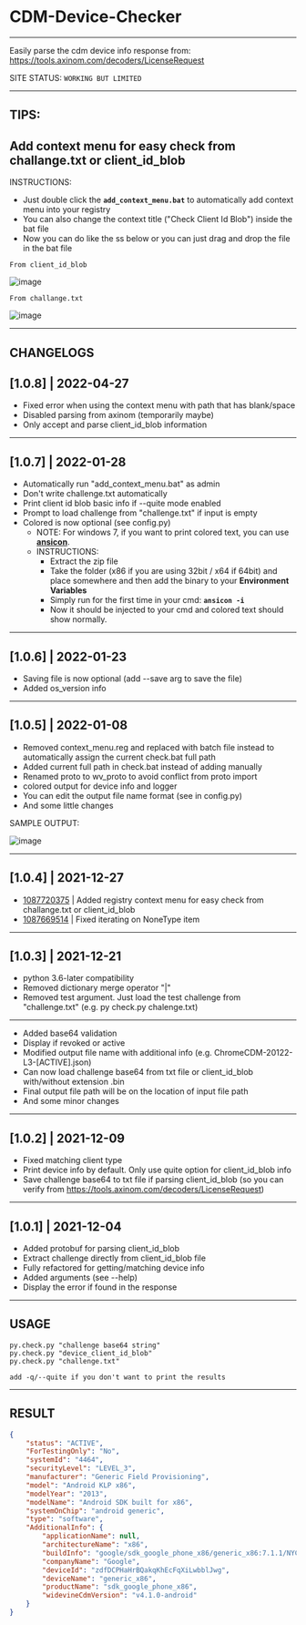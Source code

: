 # CDM-Device-Checker
---

Easily parse the cdm device info response from: https://tools.axinom.com/decoders/LicenseRequest  

SITE STATUS: `WORKING BUT LIMITED`

---
## **TIPS**:
## Add context menu for easy check from challange.txt or client_id_blob

INSTRUCTIONS:

- Just double click the **`add_context_menu.bat`** to automatically add context menu into your registry
- You can also change the context title ("Check Client Id Blob") inside the bat file
- Now you can do like the ss below or you can just drag and drop the file in the bat file

`From client_id_blob`

![image](https://user-images.githubusercontent.com/62680932/147465896-bd33c653-96a4-4220-af63-6e0750c6ec66.png)


`From challange.txt`

![image](https://user-images.githubusercontent.com/62680932/147467317-3adf2f40-78dc-4a82-9146-b642395308d0.png)

---

## **CHANGELOGS**

## [1.0.8] | 2022-04-27

- Fixed error when using the context menu with path that has blank/space
- Disabled parsing from axinom (temporarily maybe)
- Only accept and parse client_id_blob information

---

## [1.0.7] | 2022-01-28

- Automatically run "add_context_menu.bat" as admin
- Don't write challenge.txt automatically
- Print client id blob basic info if --quite mode enabled
- Prompt to load challenge from "challenge.txt" if input is empty
- Colored is now optional (see config.py)
    - NOTE: For windows 7, if you want to print colored text, you can use **[ansicon](https://github.com/adoxa/ansicon/releases)**.
    - INSTRUCTIONS:
        - Extract the zip file
        - Take the folder (x86 if you are using 32bit / x64 if 64bit) and place somewhere and then add the binary to your **Environment Variables**
        - Simply run for the first time in your cmd: **`ansicon -i`**
        - Now it should be injected to your cmd and colored text should show normally.

---

## [1.0.6] | 2022-01-23

- Saving file is now optional (add --save arg to save the file)
- Added os_version info

---

## [1.0.5] | 2022-01-08

- Removed context_menu.reg and replaced with batch file instead to automatically assign the current check.bat full path
- Added current full path in check.bat instead of adding manually
- Renamed proto to wv_proto to avoid conflict from proto import
- colored output for device info and logger
- You can edit the output file name format (see in config.py)
- And some little changes

SAMPLE OUTPUT:

![image](https://user-images.githubusercontent.com/62680932/148638846-c10c90d0-7251-4287-9ae2-6c886575f4a6.png)

---

## [1.0.4] | 2021-12-27

- [1087720375](https://github.com/zackmark29/CDM-Device-Checker/issues/2#issue-1087720375) |
Added registry context menu for easy check from challange.txt or client_id_blob
- [1087669514](https://github.com/zackmark29/CDM-Device-Checker/issues/1#issue-1087669514) |
Fixed iterating on NoneType item

---

## [1.0.3] | 2021-12-21

- python 3.6-later compatibility
- Removed dictionary merge operator "|"
- Removed test argument. Just load the test challenge from "challenge.txt" (e.g. py check.py chalenge.txt)

---

- Added base64 validation
- Display if revoked or active
- Modified output file name with additional info (e.g. ChromeCDM-20122-L3-[ACTIVE].json)
- Can now load challenge base64 from txt file or client_id_blob with/without extension .bin
- Final output file path will be on the location of input file path
- And some minor changes

---

## [1.0.2] | 2021-12-09

- Fixed matching client type
- Print device info by default. Only use quite option for client_id_blob info
- Save challenge base64 to txt file if parsing client_id_blob (so you can verify from https://tools.axinom.com/decoders/LicenseRequest)

---

## [1.0.1] | 2021-12-04

- Added protobuf for parsing client_id_blob
- Extract challenge directly from client_id_blob file
- Fully refactored for getting/matching device info
- Added arguments (see --help)
- Display the error if found in the response

---

## **USAGE**

```
py.check.py "challenge base64 string"
py.check.py "device_client_id_blob"
py.check.py "challenge.txt"

add -q/--quite if you don't want to print the results
```

---

## **RESULT**

```json
{
    "status": "ACTIVE",
    "ForTestingOnly": "No",
    "systemId": "4464",
    "securityLevel": "LEVEL_3",
    "manufacturer": "Generic Field Provisioning",
    "model": "Android KLP x86",
    "modelYear": "2013",
    "modelName": "Android SDK built for x86",
    "systemOnChip": "android generic",
    "type": "software",
    "AdditionalInfo": {
        "applicationName": null,
        "architectureName": "x86",
        "buildInfo": "google/sdk_google_phone_x86/generic_x86:7.1.1/NYC/5464897:userdebug/test-keys",
        "companyName": "Google",
        "deviceId": "zdfDCPHaHrBQakqKhEcFqXiLwbblJwg",
        "deviceName": "generic_x86",
        "productName": "sdk_google_phone_x86",
        "widevineCdmVersion": "v4.1.0-android"
    }
}
```
